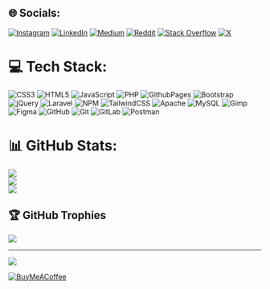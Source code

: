 
## 🌐 Socials:
[![Instagram](https://img.shields.io/badge/Instagram-%23E4405F.svg?logo=Instagram&logoColor=white)](https://instagram.com/thakanct) [![LinkedIn](https://img.shields.io/badge/LinkedIn-%230077B5.svg?logo=linkedin&logoColor=white)](https://linkedin.com/in/hakancantonoglu) [![Medium](https://img.shields.io/badge/Medium-12100E?logo=medium&logoColor=white)](https://medium.com/@tonoglu.hakancan) [![Reddit](https://img.shields.io/badge/Reddit-%23FF4500.svg?logo=Reddit&logoColor=white)](https://reddit.com/user/hakancan_55) [![Stack Overflow](https://img.shields.io/badge/-Stackoverflow-FE7A16?logo=stack-overflow&logoColor=white)](https://stackoverflow.com/users/21246858) [![X](https://img.shields.io/badge/X-black.svg?logo=X&logoColor=white)](https://x.com/thakanct) 

# 💻 Tech Stack:
![CSS3](https://img.shields.io/badge/css3-%231572B6.svg?style=flat&logo=css3&logoColor=white) ![HTML5](https://img.shields.io/badge/html5-%23E34F26.svg?style=flat&logo=html5&logoColor=white) ![JavaScript](https://img.shields.io/badge/javascript-%23323330.svg?style=flat&logo=javascript&logoColor=%23F7DF1E) ![PHP](https://img.shields.io/badge/php-%23777BB4.svg?style=flat&logo=php&logoColor=white) ![GithubPages](https://img.shields.io/badge/github%20pages-121013?style=flat&logo=github&logoColor=white) ![Bootstrap](https://img.shields.io/badge/bootstrap-%238511FA.svg?style=flat&logo=bootstrap&logoColor=white) ![jQuery](https://img.shields.io/badge/jquery-%230769AD.svg?style=flat&logo=jquery&logoColor=white) ![Laravel](https://img.shields.io/badge/laravel-%23FF2D20.svg?style=flat&logo=laravel&logoColor=white) ![NPM](https://img.shields.io/badge/NPM-%23CB3837.svg?style=flat&logo=npm&logoColor=white) ![TailwindCSS](https://img.shields.io/badge/tailwindcss-%2338B2AC.svg?style=flat&logo=tailwind-css&logoColor=white) ![Apache](https://img.shields.io/badge/apache-%23D42029.svg?style=flat&logo=apache&logoColor=white) ![MySQL](https://img.shields.io/badge/mysql-4479A1.svg?style=flat&logo=mysql&logoColor=white) ![Gimp](https://img.shields.io/badge/Gimp-657D8B?style=flat&logo=gimp&logoColor=FFFFFF) ![Figma](https://img.shields.io/badge/figma-%23F24E1E.svg?style=flat&logo=figma&logoColor=white) ![GitHub](https://img.shields.io/badge/github-%23121011.svg?style=flat&logo=github&logoColor=white) ![Git](https://img.shields.io/badge/git-%23F05033.svg?style=flat&logo=git&logoColor=white) ![GitLab](https://img.shields.io/badge/gitlab-%23181717.svg?style=flat&logo=gitlab&logoColor=white) ![Postman](https://img.shields.io/badge/Postman-FF6C37?style=flat&logo=postman&logoColor=white)
# 📊 GitHub Stats:
![](https://github-readme-stats.vercel.app/api?username=hakanct&theme=nord&hide_border=false&include_all_commits=true&count_private=true)<br/>
![](https://github-readme-streak-stats.herokuapp.com/?user=hakanct&theme=nord&hide_border=false)<br/>
![](https://github-readme-stats.vercel.app/api/top-langs/?username=hakanct&theme=nord&hide_border=false&include_all_commits=true&count_private=true&layout=compact)

## 🏆 GitHub Trophies
![](https://github-profile-trophy.vercel.app/?username=hakanct&theme=nord&no-frame=false&no-bg=false&margin-w=4)

<!-- ### 🔝 Top Contributed Repo
![](https://github-contributor-stats.vercel.app/api?username=hakanct&limit=5&theme=nord&combine_all_yearly_contributions=true)
-->

---
[![](https://visitcount.itsvg.in/api?id=hakanct&icon=5&color=1)](https://visitcount.itsvg.in)

[![BuyMeACoffee](https://img.shields.io/badge/Buy%20Me%20a%20Coffee-ffdd00?style=flat-square&logo=buy-me-a-coffee&logoColor=black)](https://coff.ee/hakancantoU)
